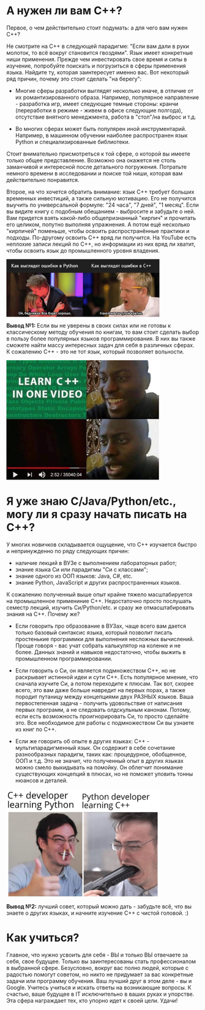 # А нужен ли вам C++?

Первое, о чем действительно стоит подумать: а для чего вам нужен C++?

Не смотрите на C++ в следующей парадигме: "Если вам дали в руки молоток, то всё вокруг становится гвоздями". Язык имеет конкретные ниши применения. Прежде чем инвестировать свое время и силы в изучение, попробуйте поискать и погрузиться в сферы применения языка. Найдите ту, которая заинтересует именно вас. Вот некоторый ряд причин, почему это стоит сделать "на берегу":

- Многие сферы разработки выглядят несколько иначе, в отличие от их романтизированного образа. Например, популярное направление - разработка игр, имеет следующие темные стороны: кранчи (переработки в режиме - живем в офисе следующие полгода), отсутствие внятного менеджмента, работа в "стол"/на выброс и т.д. 

- Во многих сферах может быть популярен иной инструментарий. Например, в машинном обучении наиболее распространен язык Python и специализированные библиотеки.

Стоит внимательно присмотреться к той сфере, о которой вы имеете только общее представление. Возможно она окажется не столь заманчивой и интересной после детального погружения. Потратьте немного времени в исследовании и поиске той ниши, которая вам действительно понравится.

Второе, на что хочется обратить внимание: язык C++ требует больших временных инвестиций, а также сильную мотивацию. Его не получится выучить по универсальной формуле: "24 часа", "7 дней", "1 месяц". Если вы видите книгу с подобным обещанием - выбросите и забудьте о ней. Вам придется взять какой-либо общепризнанный "кирпич" и прочитать его целиком, попутно выполняя упражнения. А потом ещё несколько "кирпичей" поменьше, чтобы освоить распространённые практики и подходы. По-другому освоить C++ вряд ли получится. На YouTube есть неплохие записи лекций по C++, но информации из них вряд ли хватит, чтобы освоить язык до промышленного уровня владения.

<img src="Pics/SelfIdentification/ErrorCpp.jpg" width="400" align="middle">

**Вывод №1:** Если вы не уверены в своих силах или не готовы к классическому методу обучения по книгам, то вам стоит сделать выбор в пользу более популярных языков программирования. В них вы также сможете найти массу интересных задач для себя в различных сферах. К сожалению C++ - это не тот язык, который позволяет вольности.

<img src="Pics/SelfIdentification/LearnCppInOneVideo.jpg" width="400" align="middle">

# Я уже знаю C/Java/Python/etc., могу ли я сразу начать писать на C++?

У многих новичков складывается ощущение, что С++ изучается быстро и непринужденно по ряду следующих причин:
- наличие лекций в ВУЗе с выполнением лабораторных работ;
- знание языка Си или парадигмы "Си с классами";
- знание одного из ООП языков: Java, C#, etc.
- знание Python, JavaScript и других распространенных языков.

К сожалению полученный выше опыт крайне тяжело масштабируется на промышленное примениние C++. Недостаточно просто послушать семестр лекций, изучить Си/Python/etc. и сразу же отмасштабировать знания на C++. Почему же?

- Если говорить про образование в ВУЗах, чаще всего вам дается только базовый синтаксис языка, который позволит писать простенькие программки для выполнения несложных вычислений. Проще говоря - вас учат собрать калькулятор на коленке и не более. Данных знаний и навыков недостаточно, чтобы выжить в промышленном программировании.

- Если говорить о Си, он является подмножеством C++, но не раскрывает истинной идеи и сути C++. Есть популярное мнение, что сначала изучите Си, а потом переходите к плюсам. Так вот, скорее всего, это вам даже больше навредит на первых порах, а также породит путаницу между концепциями двух РАЗНЫХ языков. Ваша первостепенная задача - получить удовольствие от написания первых программ, а не следовать олдскульным канонам. Потому, если есть возможность проигнорировать Си, то просто сделайте это. Все необходимое для работы с подмножеством Си вы узнаете из книг по C++.

- Если же говорить об опыте в других языках: C++ - мультипарадигменный язык. Он содержит в себе сочетание разнообразных парадигм, таких как: процедурное, обобщенное, ООП и т.д. Это не значит, что полученный опыт в других языках можно смело выкидывать на помойку. Он облегчит понимание существующих концепций в плюсах, но не поможет уловить тонны нюансов и деталей.

<img src="Pics/SelfIdentification/CppPython.jpg" width="400" align="middle">

**Вывод №2:** лучший совет, который можно дать - забудьте всё, что вы знаете о других языках, и начните изучение C++ с чистой головой. :)

# Как учиться?

Главное, что нужно усвоить для себя - ВЫ и только ВЫ отвечаете за себя, свое будущее. Только вы заинтересованы стать профессионалом в выбранной сфере. Безусловно, вокруг вас полно людей, которые с радостью помогут советом, но никто не придумает за вас конкретные задачи или программу обучения. Ваш лучший друг в этом деле - вы и Google. Учитесь учиться и искать ответы на возникающие вопросы. К счастью, ваше будущее в IT исключительно в ваших руках и упорстве. Эта сфера награждает тех, кто упорно идет к своей цели. Удачи!
